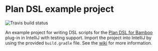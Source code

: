 # Plan DSL example project

![Travis build status](https://travis-ci.org/mibexsoftware/bamboo-plan-dsl-example.svg?branch=master)

An example project for writing DSL scripts for the 
[Plan DSL for Bamboo](https://github.com/mibexsoftware/bamboo-plan-dsl-plugin/) plug-in in IntelliJ with
testing support. Import the project into IntelliJ by using the provided `build.gradle` file. See the 
[wiki](https://github.com/mibexsoftware/bamboo-plan-dsl-plugin/wiki/IDE-support) for more information.
